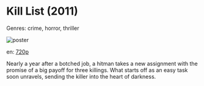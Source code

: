 # Kill List (2011)

Genres: crime, horror, thriller

![poster](http://image.tmdb.org/t/p/w500/3MIEta9ptOegQAtawCgnwpCZsR.jpg)

en:
  [720p](magnet:?xt=urn:btih:08B9BA3070A1C136CCF592A30D1E484326E69BA7&tr=udp://glotorrents.pw:6969/announce&tr=udp://tracker.opentrackr.org:1337/announce&tr=udp://torrent.gresille.org:80/announce&tr=udp://tracker.openbittorrent.com:80&tr=udp://tracker.coppersurfer.tk:6969&tr=udp://tracker.leechers-paradise.org:6969&tr=udp://p4p.arenabg.ch:1337&tr=udp://tracker.internetwarriors.net:1337)
  


Nearly a year after a botched job, a hitman takes a new assignment with the promise of a big payoff for three killings. What starts off as an easy task soon unravels, sending the killer into the heart of darkness.